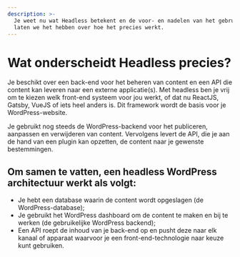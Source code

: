 ```yaml
---
description: >-
  Je weet nu wat Headless betekent en de voor- en nadelen van het gebruik ervan,
  laten we het hebben over hoe het precies werkt.
---
```


# Wat onderscheidt Headless precies?

Je beschikt over een back-end voor het beheren van content en een API die content kan leveren naar een externe applicatie(s). Met headless ben je vrij om te kiezen welk front-end systeem voor jou werkt, of dat nu ReactJS, Gatsby, VueJS of iets heel anders is. Dit framework wordt de basis voor je WordPress-website.

Je gebruikt nog steeds de WordPress-backend voor het publiceren, aanpassen en verwijderen van content. Vervolgens levert de API, die je aan de hand van een plugin kan opzetten, de content naar je gewenste bestemmingen.

## **Om samen te vatten, een headless WordPress architectuur werkt als volgt:**

* Je hebt een database waarin de content wordt opgeslagen (de WordPress-database);
* Je gebruikt het WordPress dashboard om de content te maken en bij te werken (de gebruikelijke WordPress backend);
* Een API roept de inhoud van je back-end op en pusht deze naar elk kanaal of apparaat waarvoor je een front-end-technologie naar keuze kunt gebruiken.
